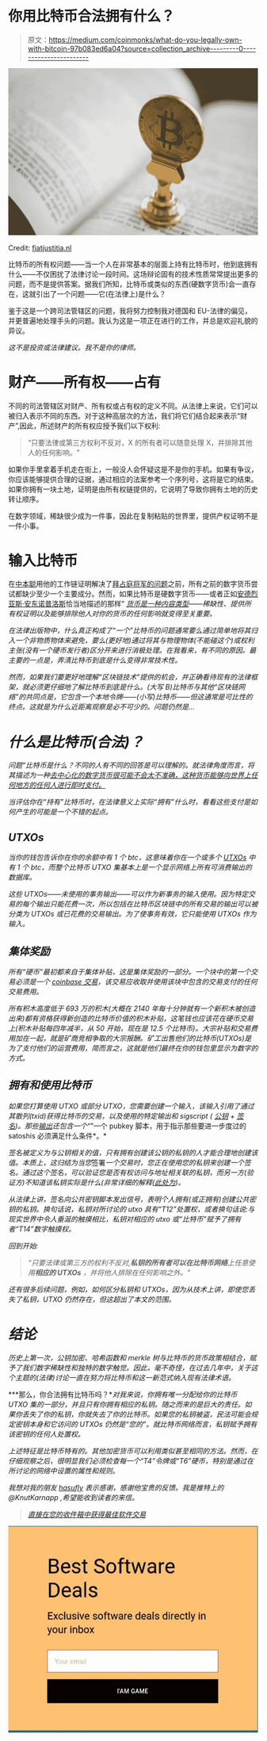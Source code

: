 # 你用比特币合法拥有什么？

> 原文：<https://medium.com/coinmonks/what-do-you-legally-own-with-bitcoin-97b083ed6a04?source=collection_archive---------0----------------------->

![](img/1dfe88fb3e2f4b04089e436edbd70466.png)

Credit: [fiatjustitia.nl](https://www.fiatjustitia.nl/archief/legal_tech_en_innovatie_in_de_advocatuur_vervangt_bitcoin_straks_het_uurtarief/)

比特币的所有权问题——当一个人在非常基本的层面上持有比特币时，他到底拥有什么——不仅困扰了法律讨论一段时间。这场辩论固有的技术性质常常提出更多的问题，而不是提供答案。据我们所知，比特币或类似的东西(硬数字货币)会一直存在，这就引出了一个问题——它(在法律上)是什么？

鉴于这是一个跨司法管辖区的问题，我将努力控制我对德国和 EU-法律的偏见，并更普遍地处理手头的问题。我认为这是一项正在进行的工作，并总是欢迎礼貌的异议。

*这不是投资或法律建议。我不是你的律师。*

# 财产——所有权——占有

不同的司法管辖区对财产、所有权或占有权的定义不同。从法律上来说，它们可以被归入表示不同的东西。对于这种高层次的方法，我们将它们结合起来表示“财产”,因此，所述财产的所有权应授予我们以下权利:

> “只要法律或第三方权利不反对，X 的所有者可以随意处理 X，并排除其他人的任何影响。"

如果你手里拿着手机走在街上，一般没人会怀疑这是不是你的手机。如果有争议，你应该能够提供合理的证据，通过相应的法案参考一个序列号，这将是它的结束。如果你拥有一块土地，证明是由所有权链提供的，它说明了导致你拥有土地的历史转让顺序。

在数字领域，稀缺很少成为一件事，因此在复制粘贴的世界里，提供产权证明不是一件小事。

# 输入比特币

在[中本聪](https://bitcoin.org/bitcoin.pdf)用他的工作链证明解决了[拜占庭将军的问题](https://satoshi.nakamotoinstitute.org/emails/cryptography/11/)之前，所有之前的数字货币尝试都缺少至少一个主要成分。然而，如果比特币是硬数字货币——或者正如[安德烈亚斯·安东诺普洛斯](https://twitter.com/aantonop)恰当地描述的那样“ [*货币是一种内容类型*](https://www.youtube.com/watch?v=6vFgBGdmDgs)*——稀缺性、提供所有权证明以及能够排除他人对你的货币的任何影响就变得至关重要。*

*在法律出版物中，什么真正构成了“一个”比特币的问题通常要么通过简单地将其归入一个非物质物体来避免，要么(更好地)通过将其与物理物体(不能碰这个)或权利主张(没有一个硬币发行者)区分开来进行消极处理。在我看来，有不同的原因。最主要的一点是，弄清比特币到底是什么变得非常技术性。*

*然而，如果我们要更好地理解“区块链技术”提供的机会，并正确看待现有的法律框架，就必须更仔细地了解比特币到底是什么。(大写 B)比特币与其他“区块链网络”的共同点是，它包含一个本地令牌——(小写)比特币——但这通常是可比性的终点。这就是为什么近距离观察是必不可少的。问题仍然是…*

# *什么是比特币(合法)？*

*问题“比特币是什么？不同的人有不同的回答是可以理解的。就法律角度而言，将其描述为一种[去中心化的数字货币很可能不会太不准确，这种货币能够向世界上任何地方的任何人进行即时支付。](https://en.bitcoin.it/wiki/Bitcoin)*

*当评估你在“持有”比特币时，在法律意义上实际“拥有”什么时，看看这些支付是如何产生的可能是一个不错的起点。*

## *UTXOs*

*当你的钱包告诉你在你的余额中有 1 个 btc，这意味着你在一个或多个 [UTXOs](https://bitcoin.org/en/developer-guide#term-utxo) 中有 1 个 btc，而整个比特币 UTXO 集基本上是一个显示网络上所有可消费输出的数据库。*

*这些 UTXOs——未使用的事务输出——可以作为新事务的输入使用。因为特定交易的每个输出只能花费一次，所以包括在比特币区块链中的所有交易的输出可以被分类为 UTXOs 或已花费的交易输出。为了使事务有效，它只能使用 UTXOs 作为输入。*

## *集体奖励*

*所有“硬币”最初都来自于集体补贴，这是集体奖励的一部分。一个块中的第一个交易必须是一个 [coinbase 交易](https://bitcoin.org/en/developer-reference#term-coinbase-tx)，该交易应收取并使用该块中包含的交易支付的任何交易费用。*

*所有积木高度低于 693 万的积木(大概在 2140 年每十分钟就有一个新积木被创造出来)都有资格获得新创造的比特币价值的积木补贴，这笔钱也应该花在硬币交易上(积木补贴每四年减半，从 50 开始，现在是 12.5 个比特币)。大宗补贴和交易费用加在一起，就是矿商竞相争取的大宗报酬。矿工出售他们的比特币(UTXOs)是为了支付他们的运营费用，简而言之，这就是他们最终在你的钱包里显示为数字的方式。*

## *拥有和使用比特币*

*如果您打算使用 UTXO 或部分 UTXO，您需要创建一个输入，该输入引用了通过其散列(txid)获得比特币的交易，以及使用的特定输出和 sigscript ( [公钥](https://bitcoin.org/en/glossary/public-key) + [签名](https://bitcoin.org/en/glossary/signature))。那些[输出](https://bitcoin.org/en/glossary/output)还包含一个“*”一个 pubkey 脚本，用于指示那些要进一步度过的 satoshis 必须满足什么条件*。*

*签名被定义为与公钥相关的值，只有拥有创建该公钥的私钥的人才能合理地创建该值。本质上，这归结为当您*签署*一个交易时，您正在使用您的私钥来创建一个签名。通过这个签名，可以验证您是否有权访问与地址相关联的私钥，而另一方(验证方)不知道该私钥实际是什么(非常详细的解释[(此处为](/digitalassetresearch/a-guide-to-bitcoins-technical-brilliance-for-non-programmers-e28211e797c0))。*

*从法律上讲，签名向公共密钥脚本发出信号，表明个人拥有(或正拥有)创建公共密钥的私钥。换句话说，私钥对所讨论的 utxo 具有“T12”处置权，或者换句话说:与现实世界中令人垂涎的触摸相比，私钥对相应的 utxo 或“比特币”赋予了拥有者“T14”数字触摸权。*

*回到开始:*

> *“只要法律或第三方的权利不反对,**私钥的所有者可以在比特币网络**上任意使用**相应的 UTXOs** ，并将他人排除在任何影响之外。"*

*还有很多后续问题，例如，如何区分私钥和 UTXOs，因为从技术上讲，即使您丢失了私钥，UTXO 仍然存在，但这超出了本文的范围。*

# *结论*

*历史上第一次，公钥加密、哈希函数和 merkle 树与比特币的货币政策相结合，赋予了我们数字稀缺性和独特的数字触觉。因此，毫不奇怪，在过去几年中，关于这个主题的(法律)讨论一直在努力将比特币和这一新范式纳入现有法律术语。*

***那么，你合法拥有比特币吗？**对我来说，你拥有唯一分配给你的比特币 UTXO 集的一部分，并且只有你拥有相应的私钥。随之而来的是巨大的责任。如果你丢失了你的私钥，你就失去了你的比特币。如果您的私钥被盗，民法可能会规定密钥本身和它访问的 UTXOs 仍然是“您的”。就比特币网络而言，私钥赋予拥有该密钥的任何人处置权。*

*上述特征是比特币特有的。其他加密货币可以利用类似甚至相同的方法。然而，在仔细观察之后，很明显我们必须检查每一个“T4”令牌或“T6”硬币，特别是通过在所讨论的网络中设置的属性和规则。*

*我想对我的朋友 [hasufly](/@hasufly) 表示感谢，感谢他宝贵的反馈。我是推特上的@KnutKarnapp ,希望能收到读者的来信。*

> *[直接在您的收件箱中获得最佳软件交易](https://coincodecap.com/?utm_source=coinmonks)*

*[![](img/7c0b3dfdcbfea594cc0ae7d4f9bf6fcb.png)](https://coincodecap.com/?utm_source=coinmonks)*